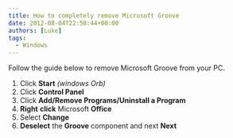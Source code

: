 ```yaml
---
title: How to completely remove Microsoft Groove
date: 2012-08-04T22:58:44+00:00
authors: [Luke]
tags:
  - Windows
---
```

Follow the guide below to remove Microsoft Groove from your PC.

<ol start="1">
  <li>
    Click <strong>Start</strong> <em>(windows Orb)</em>
  </li>
  <li>
    Click <strong>Control Panel</strong>
  </li>
  <li>
    Click <strong>Add/Remove Programs/Uninstall a Program</strong>
  </li>
  <li>
    <strong>Right</strong> <strong>click</strong> Microsoft <strong>Office</strong>
  </li>
  <li>
    Select <strong>Change</strong>
  </li>
  <li>
    <strong>Deselect</strong> the <strong>Groove</strong> component and next <strong>Next</strong>
  </li>
</ol>